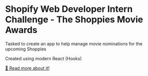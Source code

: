 # Shopify Web Developer Intern Challenge - The Shoppies Movie Awards

Tasked to create an app to help manage movie nominations for the upcoming Shoppies

Created using modern React (Hooks)

[🔗 Read more about it!](https://www.notion.so/The-Shoppies-2a01351e871c47a4a090405398555295)

